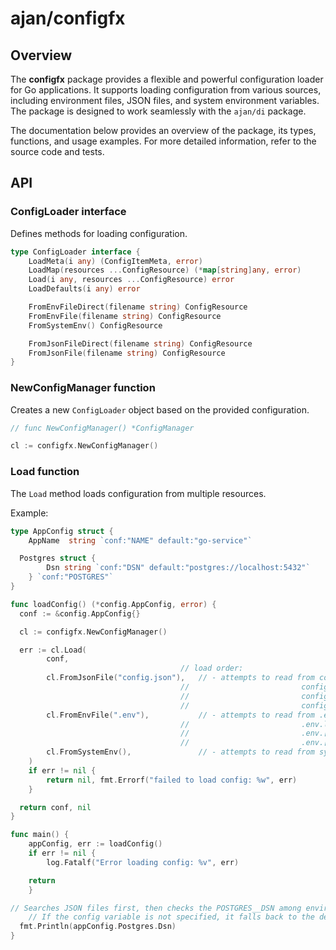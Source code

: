 # ajan/configfx

## Overview

The **configfx** package provides a flexible and powerful configuration loader for Go applications. It supports loading
configuration from various sources, including environment files, JSON files, and system environment variables. The
package is designed to work seamlessly with the `ajan/di` package.

The documentation below provides an overview of the package, its types, functions, and usage examples. For more detailed
information, refer to the source code and tests.

## API

### ConfigLoader interface

Defines methods for loading configuration.

```go
type ConfigLoader interface {
	LoadMeta(i any) (ConfigItemMeta, error)
	LoadMap(resources ...ConfigResource) (*map[string]any, error)
	Load(i any, resources ...ConfigResource) error
	LoadDefaults(i any) error

	FromEnvFileDirect(filename string) ConfigResource
	FromEnvFile(filename string) ConfigResource
	FromSystemEnv() ConfigResource

	FromJsonFileDirect(filename string) ConfigResource
	FromJsonFile(filename string) ConfigResource
}
```

### NewConfigManager function

Creates a new `ConfigLoader` object based on the provided configuration.

```go
// func NewConfigManager() *ConfigManager

cl := configfx.NewConfigManager()
```

### Load function

The `Load` method loads configuration from multiple resources.

Example:

```go
type AppConfig struct {
	AppName  string `conf:"NAME" default:"go-service"`

  Postgres struct {
		Dsn string `conf:"DSN" default:"postgres://localhost:5432"`
	} `conf:"POSTGRES"`
}

func loadConfig() (*config.AppConfig, error) {
  conf := &config.AppConfig{}

  cl := configfx.NewConfigManager()

  err := cl.Load(
		conf,
                                      // load order:
		cl.FromJsonFile("config.json"),   // - attempts to read from config.json,
                                      //                         config.local.json,
                                      //                         config.[env].json,
                                      //                         config.[env].local.json
		cl.FromEnvFile(".env"),           // - attempts to read from .env
                                      //                         .env.local
                                      //                         .env.[env]
                                      //                         .env.[env].local
		cl.FromSystemEnv(),               // - attempts to read from system environment variables
	)
	if err != nil {
		return nil, fmt.Errorf("failed to load config: %w", err)
	}

  return conf, nil
}

func main() {
	appConfig, err := loadConfig()
	if err != nil {
		log.Fatalf("Error loading config: %v", err)

    return
	}

// Searches JSON files first, then checks the POSTGRES__DSN among environment variables.
	// If the config variable is not specified, it falls back to the default value "postgres://localhost:5432".
  fmt.Println(appConfig.Postgres.Dsn)
}
```

